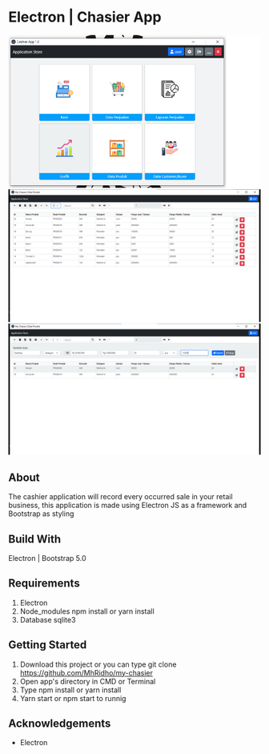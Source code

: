   # Electron | Chasier App
![ss1](/ss/1.png)
![ss2](/ss/2.png)
![ss3](/ss/3.png)

## About

The cashier application will record every occurred sale in your retail business,
this application is made using Electron JS as a framework and Bootstrap as styling

## Build With

Electron | Bootstrap 5.0

## Requirements

1. Electron
2. Node_modules npm install or yarn install
3. Database sqlite3

## Getting Started

1. Download this project or you can type git clone https://github.com/MhRidho/my-chasier
2. Open app's directory in CMD or Terminal
3. Type npm install or yarn install
4. Yarn start or npm start to runnig

## Acknowledgements

- Electron
